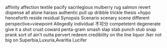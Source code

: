 affinity affection
textile
pacify
sacrilegious
mulberry
rug
salmon
revert
dispense
all alone
harass
authentic
pull up
dribble trickle
thesis +hypo
henceforth
reside residual
Synopsis
Scenario scenary scene
different perspective=viewpoint
Allegedly
individual 不可分
competetent
degenerate
give it a shot
crust
coward
penta-gram
smash slap stab punch stub snap
prank
sort of
ain't outta
pervert
redeem
credibility
on the line
liquor  /ker
not big on
Superbia,Luxuria,Avaritia 
Lucifer